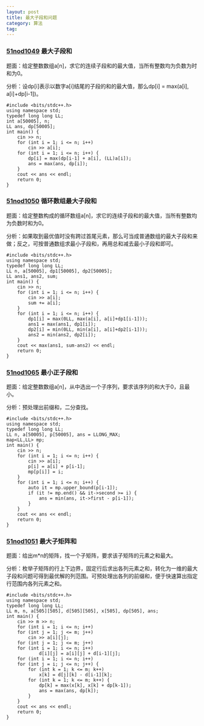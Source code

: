 ```yaml
---
layout: post
title: 最大子段和问题
category: 算法
tag:
---
```


### [51nod1049](http://www.51nod.com/onlineJudge/questionCode.html#!problemId=1049) 最大子段和

题面：给定整数数组a[n]，求它的连续子段和的最大值，当所有整数均为负数为时和为0。

分析：设dp[i]表示以数字a[i]结尾的子段的和的最大值，那么dp[i] = max(a[i], a[i]+dp[i-1])。

```
#include <bits/stdc++.h>
using namespace std;
typedef long long LL;
int a[50005], n;
LL ans, dp[50005];
int main() {
    cin >> n;
    for (int i = 1; i <= n; i++)
        cin >> a[i];
    for (int i = 1; i <= n; i++) {
        dp[i] = max(dp[i-1] + a[i], (LL)a[i]);
        ans = max(ans, dp[i]);
    }
    cout << ans << endl;
    return 0;
}
```

### [51nod1050](http://www.51nod.com/onlineJudge/questionCode.html#!problemId=1050) 循环数组最大子段和

题面：给定整数构成的循环数组a[n]，求它的连续子段和的最大值，当所有整数均为负数时和为0。

分析：如果取到最优值时没有跨过首尾元素，那么可当成普通数组的最大子段和来做；反之，可按普通数组求最小子段和，再用总和减去最小子段和即可。

```
#include <bits/stdc++.h>
using namespace std;
typedef long long LL;
LL n, a[50005], dp1[50005], dp2[50005];
LL ans1, ans2, sum;
int main() {
    cin >> n;
    for (int i = 1; i <= n; i++) {
        cin >> a[i];
        sum += a[i];
    }
    for (int i = 1; i <= n; i++) {
        dp1[i] = max(0LL, max(a[i], a[i]+dp1[i-1]));
        ans1 = max(ans1, dp1[i]);
        dp2[i] = min(0LL, min(a[i], a[i]+dp2[i-1]));
        ans2 = min(ans2, dp2[i]);
    }
    cout << max(ans1, sum-ans2) << endl;
    return 0;
}
```

### [51nod1065](http://www.51nod.com/onlineJudge/questionCode.html#!problemId=1065) 最小正子段和

题面：给定整数数组a[n]，从中选出一个子序列，要求该序列的和大于0，且最小。

分析：预处理出前缀和，二分查找。

```
#include <bits/stdc++.h>
using namespace std;
typedef long long LL;
LL n, a[50005], p[50005], ans = LLONG_MAX;
map<LL,LL> mp;
int main() {
    cin >> n;
    for (int i = 1; i <= n; i++) {
        cin >> a[i];
        p[i] = a[i] + p[i-1];
        mp[p[i]] = i;
    }
    for (int i = 1; i <= n; i++) {
        auto it = mp.upper_bound(p[i-1]);
        if (it != mp.end() && it->second >= i) {
            ans = min(ans, it->first - p[i-1]);
        }
    }
    cout << ans << endl;
    return 0;
}
```

### [51nod1051](http://www.51nod.com/onlineJudge/questionCode.html#!problemId=1051) 最大子矩阵和

题面：给出m\*n的矩阵，找一个子矩阵，要求该子矩阵的元素之和最大。

分析：枚举子矩阵的行上下边界，固定行后求出各列元素之和，转化为一维的最大子段和问题可得到最优解的列范围。可预处理出各列的前缀和，便于快速算出指定行范围内各列元素之和。

```
#include <bits/stdc++.h>
using namespace std;
typedef long long LL;
LL m, n, a[505][505], d[505][505], x[505], dp[505], ans;
int main() {
    cin >> m >> n;
    for (int i = 1; i <= n; i++)
    for (int j = 1; j <= m; j++)
        cin >> a[i][j];
    for (int j = 1; j <= m; j++)
    for (int i = 1; i <= n; i++)
            d[i][j] = a[i][j] + d[i-1][j];
    for (int i = 1; i <= n; i++)
    for (int j = i; j <= n; j++) {
        for (int k = 1; k <= m; k++)
            x[k] = d[j][k] - d[i-1][k];
        for (int k = 1; k <= m; k++) {
            dp[k] = max(x[k], x[k] + dp[k-1]);
            ans = max(ans, dp[k]);
        }
    }
    cout << ans << endl;
    return 0;
}
```
